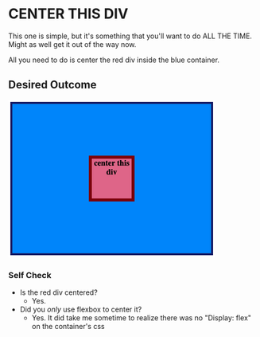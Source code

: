 # CENTER THIS DIV
This one is simple, but it's something that you'll want to do ALL THE TIME.  Might as well get it out of the way now.

All you need to do is center the red div inside the blue container.

## Desired Outcome
![outcome](./desired-outcome.png)

### Self Check
- Is the red div centered?
  - Yes.
- Did you _only_ use flexbox to center it?
  - Yes. It did take me sometime to realize there was no "Display: flex" on the container's css
